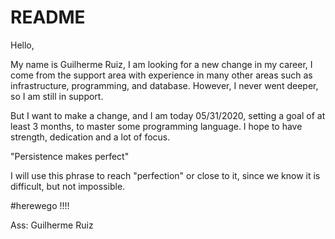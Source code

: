 # README

Hello,

My name is Guilherme Ruiz, I am looking for a new change in my career, I come from the support area with experience in many other areas such as infrastructure, programming, and database. However, I never went deeper, so I am still in support.

But I want to make a change, and I am today 05/31/2020, setting a goal of at least 3 months, to master some programming language. I hope to have strength, dedication and a lot of focus.

"Persistence makes perfect"

I will use this phrase to reach "perfection" or close to it, since we know it is difficult, but not impossible.

#herewego !!!!


Ass: Guilherme Ruiz
